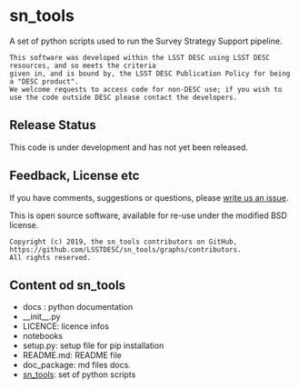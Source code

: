 # sn_tools

A set of python scripts used to run the Survey Strategy Support pipeline.

```
This software was developed within the LSST DESC using LSST DESC resources, and so meets the criteria 
given in, and is bound by, the LSST DESC Publication Policy for being a "DESC product".
We welcome requests to access code for non-DESC use; if you wish to use the code outside DESC please contact the developers.

```
## Release Status

This code is under development and has not yet been released.

## Feedback, License etc

If you have comments, suggestions or questions, please [write us an issue](https://github.com/LSSTDESC/sn_tools/issues).

This is open source software, available for re-use under the modified BSD license.

```
Copyright (c) 2019, the sn_tools contributors on GitHub, https://github.com/LSSTDESC/sn_tools/graphs/contributors.
All rights reserved.
```
## Content od sn_tools ##

* docs : python documentation
 * \_\_init\_\_.py
 * LICENCE: licence infos
 * notebooks
 * setup.py: setup file for pip installation
 * README.md: README file
 * doc_package: md files docs.
 * [sn_tools](doc_package/sn_tools.md): set of python scripts


